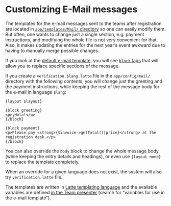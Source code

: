 # Customizing E-Mail messages

The templates for the e-mail messages sent to the teams after registration are located in [`app/templates/Mail/` directory](../app/templates/Mail/) so one can easily modify them. But often, one wants to change just a single section, e.g. payment instructions, and modifying the whole file is not very convenient for that. Also, it makes updating the entries for the next year’s event awkward due to having to manually merge possible changes.

If you look at the [default e-mail template](../app/templates/Mail/verification.latte), you will see [`block` tags](https://latte.nette.org/en/template-inheritance#toc-blocks) that will allow you to replace specific sections of the message.

If you create a `verification.$lang.latte` file in the `app/config/mail/` directory with the following contents, you will change just the greeting and the payment instructions, while keeping the rest of the message body for the e-mail in language `$lang`:

```latte
{layout $layout}

{block greeting}
<p>¡Hola!</p>
{/block}

{block payment}
<p>Please pay <strong>{$invoice->getTotal()|price}</strong> at the registration desk.</p>
{/block}
```

You can also override the `body` block to change the whole message body (while keeping the entry details and headings), or even use `{layout none}` to replace the template completely.

When an override for a given language does not exist, the system will also try `verification.latte` file.

The templates are written in [Latte templating language](https://latte.nette.org/en/syntax) and the available variables are defined [in the Team presenter](../app/presenters/TeamPresenter.php) (search for “variables for use in the e-mail template”).
